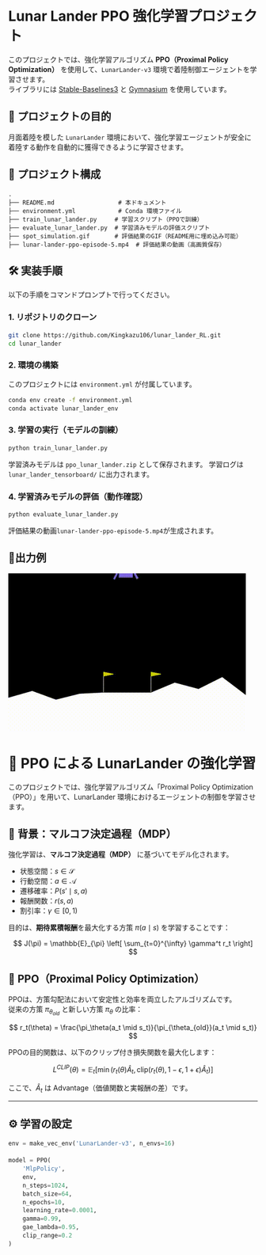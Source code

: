# Lunar Lander PPO 強化学習プロジェクト

このプロジェクトでは、強化学習アルゴリズム **PPO（Proximal Policy Optimization）** を使用して、`LunarLander-v3` 環境で着陸制御エージェントを学習させます。  
ライブラリには [Stable-Baselines3](https://github.com/DLR-RM/stable-baselines3) と [Gymnasium](https://gymnasium.farama.org/) を使用しています。


## 🎯 プロジェクトの目的

月面着陸を模した `LunarLander` 環境において、強化学習エージェントが安全に着陸する動作を自動的に獲得できるように学習させます。


## 📁 プロジェクト構成
```
.
├── README.md                  # 本ドキュメント
├── environment.yml            # Conda 環境ファイル
├── train_lunar_lander.py     # 学習スクリプト（PPOで訓練）
├── evaluate_lunar_lander.py  # 学習済みモデルの評価スクリプト
├── spot_simulation.gif       # 評価結果のGIF（README用に埋め込み可能）
├── lunar-lander-ppo-episode-5.mp4  # 評価結果の動画（高画質保存）

```

## 🛠️ 実装手順

以下の手順をコマンドプロンプトで行ってください。

### 1. リポジトリのクローン

```bash
git clone https://github.com/Kingkazu106/lunar_lander_RL.git
cd lunar_lander
```
### 2. 環境の構築
このプロジェクトには `environment.yml` が付属しています。

```bash
conda env create -f environment.yml
conda activate lunar_lander_env
```

### 3. 学習の実行（モデルの訓練）
```bash
python train_lunar_lander.py
```
学習済みモデルは `ppo_lunar_lander.zip` として保存されます。
学習ログは `lunar_lander_tensorboard/` に出力されます。

### 4. 学習済みモデルの評価（動作確認）
```bash
python evaluate_lunar_lander.py
```
評価結果の動画`lunar-lander-ppo-episode-5.mp4`が生成されます。
## 🎥出力例

![Spot Simulation](https://github.com/Kingkazu106/lunar_lander_RL/blob/main/spot_simulation.gif)


# 🌌 PPO による LunarLander の強化学習

このプロジェクトでは、強化学習アルゴリズム「Proximal Policy Optimization（PPO）」を用いて、LunarLander 環境におけるエージェントの制御を学習させます。



## 📘 背景：マルコフ決定過程（MDP）

強化学習は、**マルコフ決定過程（MDP）** に基づいてモデル化されます。

- 状態空間：$s \in \mathcal{S}$
- 行動空間：$a \in \mathcal{A}$
- 遷移確率：$P(s' \mid s, a)$
- 報酬関数：$r(s, a)$
- 割引率：$\gamma \in [0, 1)$

目的は、**期待累積報酬**を最大化する方策 $\pi(a \mid s)$ を学習することです：

$$
J(\pi) = \mathbb{E}_{\pi} \left[ \sum_{t=0}^{\infty} \gamma^t r_t \right]
$$



## 🤖 PPO（Proximal Policy Optimization）

PPOは、方策勾配法において安定性と効率を両立したアルゴリズムです。  
従来の方策 $\pi_{\theta_{old}}$ と新しい方策 $\pi_\theta$ の比率：

$$
r_t(\theta) = \frac{\pi_\theta(a_t \mid s_t)}{\pi_{\theta_{old}}(a_t \mid s_t)}
$$

PPOの目的関数は、以下のクリップ付き損失関数を最大化します：

$$
L^{CLIP}(\theta) = \mathbb{E}_t \left[ 
\min\left( 
r_t(\theta) \hat{A}_t, 
\text{clip}(r_t(\theta), 1 - \epsilon, 1 + \epsilon) \hat{A}_t 
\right) 
\right]
$$

ここで、$\hat{A}_t$ は Advantage（価値関数と実報酬の差）です。

---

## ⚙️ 学習の設定

```python
env = make_vec_env('LunarLander-v3', n_envs=16)

model = PPO(
    'MlpPolicy', 
    env, 
    n_steps=1024,
    batch_size=64,
    n_epochs=10,
    learning_rate=0.0001,
    gamma=0.99,
    gae_lambda=0.95,
    clip_range=0.2
)
